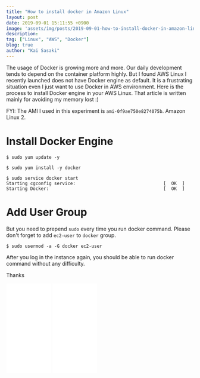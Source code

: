 ```yaml
---
title: "How to install docker in Amazon Linux"
layout: post
date: 2019-09-01 15:11:55 +0900
image: 'assets/img/posts/2019-09-01-how-to-install-docker-in-amazon-linux/catch.png'
description:
tag: ["Linux", "AWS", "Docker"]
blog: true
author: "Kai Sasaki"
---
```


The usage of Docker is growing more and more. Our daily development tends to depend on the container platform highly. But I found AWS Linux I recently launched does not have Docker engine as default. It is a frustrating situation even I just want to use Docker in AWS environment. Here is the process to install Docker engine in your AWS Linux. That article is written mainly for avoiding my memory lost :)

FYI: The AMI I used in this experiment is `ami-0f9ae750e8274075b`. Amazon Linux 2.

# Install Docker Engine

```
$ sudo yum update -y

$ sudo yum install -y docker

$ sudo service docker start
Starting cgconfig service:                                 [  OK  ]
Starting Docker:                                           [  OK  ]
```

# Add User Group

But you need to prepend `sudo` every time you run docker command. Please don't forget to add `ec2-user` to `docker` group.

```
$ sudo usermod -a -G docker ec2-user
```

After you log in the instance again, you should be able to run docker command without any difficulty.

Thanks

<iframe style="width:120px;height:240px;" marginwidth="0" marginheight="0" scrolling="no" frameborder="0" src="//ws-na.amazon-adsystem.com/widgets/q?ServiceVersion=20070822&OneJS=1&Operation=GetAdHtml&MarketPlace=US&source=ac&ref=qf_sp_asin_til&ad_type=product_link&tracking_id=lewuathe-20&marketplace=amazon&region=US&placement=1521822808&asins=1521822808&linkId=72a88d2b077145c841575b87262a936f&show_border=false&link_opens_in_new_window=true&price_color=333333&title_color=0066c0&bg_color=fafafa">
    </iframe>
<iframe style="width:120px;height:240px;" marginwidth="0" marginheight="0" scrolling="no" frameborder="0" src="//ws-na.amazon-adsystem.com/widgets/q?ServiceVersion=20070822&OneJS=1&Operation=GetAdHtml&MarketPlace=US&source=ac&ref=qf_sp_asin_til&ad_type=product_link&tracking_id=lewuathe-20&marketplace=amazon&region=US&placement=1617294764&asins=1617294764&linkId=f877edf94a3e3c61a630172ef0872d24&show_border=false&link_opens_in_new_window=true&price_color=333333&title_color=0066c0&bg_color=fafafa">
    </iframe>
